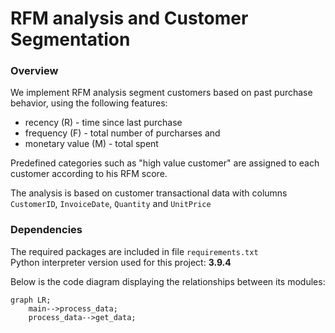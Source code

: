 # RFM analysis and Customer Segmentation
### Overview
We implement RFM analysis segment customers based on past purchase behavior, using the following features:
- recency (R) - time since last purchase
- frequency (F) - total number of purcharses and
- monetary value (M) - total spent

Predefined categories such as "high value customer" are assigned to each customer according to his RFM score.

The analysis is based on customer transactional data with columns ```CustomerID```, ```InvoiceDate```, ```Quantity``` and ```UnitPrice```

### Dependencies
The required packages are included in file ```requirements.txt```<br>
Python interpreter version used for this project: **3.9.4**

Below is the code diagram displaying the relationships between its modules:
```mermaid
graph LR;
    main-->process_data;
    process_data-->get_data;
```
